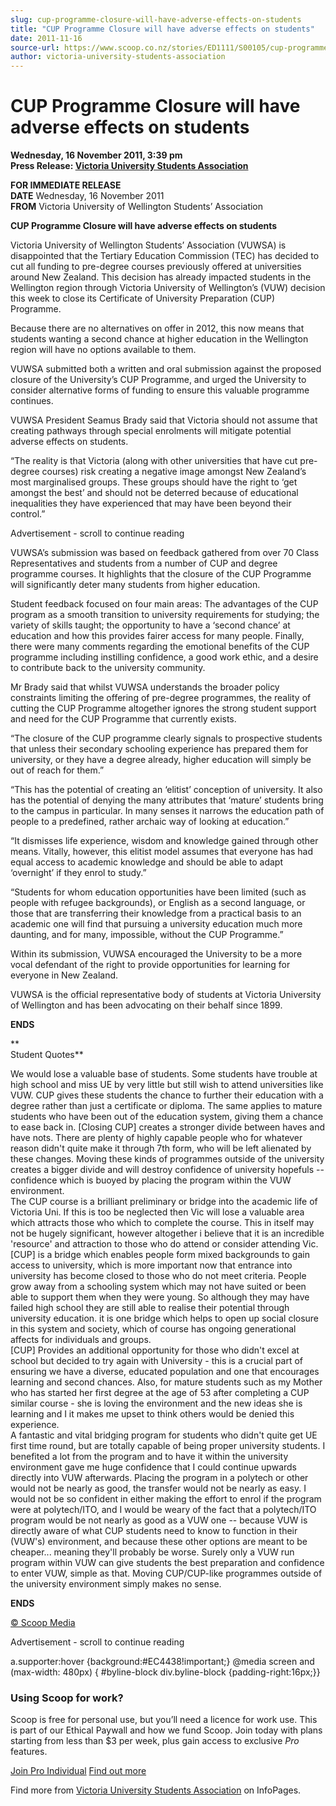 ```yaml
---
slug: cup-programme-closure-will-have-adverse-effects-on-students
title: "CUP Programme Closure will have adverse effects on students"
date: 2011-11-16
source-url: https://www.scoop.co.nz/stories/ED1111/S00105/cup-programme-closure-will-have-adverse-effects-on-students.htm
author: victoria-university-students-association
---
```

CUP Programme Closure will have adverse effects on students
===========================================================

**Wednesday, 16 November 2011, 3:39 pm**  
**Press Release: [Victoria University Students Association](https://info.scoop.co.nz/Victoria_University_Students_Association)**

**FOR IMMEDIATE RELEASE**  
**DATE** Wednesday, 16 November 2011  
**FROM** Victoria University of Wellington Students’ Association

**CUP Programme Closure will have adverse effects on students**

Victoria University of Wellington Students’ Association (VUWSA) is disappointed that the Tertiary Education Commission (TEC) has decided to cut all funding to pre-degree courses previously offered at universities around New Zealand. This decision has already impacted students in the Wellington region through Victoria University of Wellington’s (VUW) decision this week to close its Certificate of University Preparation (CUP) Programme.

Because there are no alternatives on offer in 2012, this now means that students wanting a second chance at higher education in the Wellington region will have no options available to them.

VUWSA submitted both a written and oral submission against the proposed closure of the University’s CUP Programme, and urged the University to consider alternative forms of funding to ensure this valuable programme continues.

VUWSA President Seamus Brady said that Victoria should not assume that creating pathways through special enrolments will mitigate potential adverse effects on students.

“The reality is that Victoria (along with other universities that have cut pre-degree courses) risk creating a negative image amongst New Zealand’s most marginalised groups. These groups should have the right to ‘get amongst the best’ and should not be deterred because of educational inequalities they have experienced that may have been beyond their control.”

Advertisement - scroll to continue reading





VUWSA’s submission was based on feedback gathered from over 70 Class Representatives and students from a number of CUP and degree programme courses. It highlights that the closure of the CUP Programme will significantly deter many students from higher education.

Student feedback focused on four main areas: The advantages of the CUP program as a smooth transition to university requirements for studying; the variety of skills taught; the opportunity to have a ‘second chance’ at education and how this provides fairer access for many people. Finally, there were many comments regarding the emotional benefits of the CUP programme including instilling confidence, a good work ethic, and a desire to contribute back to the university community.

Mr Brady said that whilst VUWSA understands the broader policy constraints limiting the offering of pre-degree programmes, the reality of cutting the CUP Programme altogether ignores the strong student support and need for the CUP Programme that currently exists.

“The closure of the CUP programme clearly signals to prospective students that unless their secondary schooling experience has prepared them for university, or they have a degree already, higher education will simply be out of reach for them.”

“This has the potential of creating an ‘elitist’ conception of university. It also has the potential of denying the many attributes that ‘mature’ students bring to the campus in particular. In many senses it narrows the education path of people to a predefined, rather archaic way of looking at education.”

“It dismisses life experience, wisdom and knowledge gained through other means. Vitally, however, this elitist model assumes that everyone has had equal access to academic knowledge and should be able to adapt ‘overnight’ if they enrol to study.”

“Students for whom education opportunities have been limited (such as people with refugee backgrounds), or English as a second language, or those that are transferring their knowledge from a practical basis to an academic one will find that pursuing a university education much more daunting, and for many, impossible, without the CUP Programme.”

Within its submission, VUWSA encouraged the University to be a more vocal defendant of the right to provide opportunities for learning for everyone in New Zealand.

VUWSA is the official representative body of students at Victoria University of Wellington and has been advocating on their behalf since 1899.

**ENDS**

**  
Student Quotes**

We would lose a valuable base of students. Some students have trouble at high school and miss UE by very little but still wish to attend universities like VUW. CUP gives these students the chance to further their education with a degree rather than just a certificate or diploma. The same applies to mature students who have been out of the education system, giving them a chance to ease back in. \[Closing CUP\] creates a stronger divide between haves and have nots. There are plenty of highly capable people who for whatever reason didn't quite make it through 7th form, who will be left alienated by these changes. Moving these kinds of programmes outside of the university creates a bigger divide and will destroy confidence of university hopefuls -- confidence which is buoyed by placing the program within the VUW environment.  
The CUP course is a brilliant preliminary or bridge into the academic life of Victoria Uni. If this is too be neglected then Vic will lose a valuable area which attracts those who which to complete the course. This in itself may not be hugely significant, however altogether i believe that it is an incredible 'resource' and attraction to those who do attend or consider attending Vic. \[CUP\] is a bridge which enables people form mixed backgrounds to gain access to university, which is more important now that entrance into university has become closed to those who do not meet criteria. People grow away from a schooling system which may not have suited or been able to support them when they were young. So although they may have failed high school they are still able to realise their potential through university education. it is one bridge which helps to open up social closure in this system and society, which of course has ongoing generational affects for individuals and groups.  
\[CUP\] Provides an additional opportunity for those who didn't excel at school but decided to try again with University - this is a crucial part of ensuring we have a diverse, educated population and one that encourages learning and second chances. Also, for mature students such as my Mother who has started her first degree at the age of 53 after completing a CUP similar course - she is loving the environment and the new ideas she is learning and I it makes me upset to think others would be denied this experience.  
A fantastic and vital bridging program for students who didn't quite get UE first time round, but are totally capable of being proper university students. I benefited a lot from the program and to have it within the university environment gave me huge confidence that I could continue upwards directly into VUW afterwards. Placing the program in a polytech or other would not be nearly as good, the transfer would not be nearly as easy. I would not be so confident in either making the effort to enrol if the program were at polytech/ITO, and I would be weary of the fact that a polytech/ITO program would be not nearly as good as a VUW one -- because VUW is directly aware of what CUP students need to know to function in their (VUW's) environment, and because these other options are meant to be cheaper... meaning they'll probably be worse. Surely only a VUW run program within VUW can give students the best preparation and confidence to enter VUW, simple as that. Moving CUP/CUP-like programmes outside of the university environment simply makes no sense.

  
**ENDS**

  

[© Scoop Media](http://www.scoop.co.nz/about/terms.html)  

Advertisement - scroll to continue reading



a.supporter:hover {background:#EC4438!important;} @media screen and (max-width: 480px) { #byline-block div.byline-block {padding-right:16px;}}

### Using Scoop for work?

Scoop is free for personal use, but you’ll need a licence for work use. This is part of our Ethical Paywall and how we fund Scoop. Join today with plans starting from less than $3 per week, plus gain access to exclusive _Pro_ features.  
  
[Join Pro Individual](https://pro.scoop.co.nz/Individual/?from=ProIn24) [Find out more](https://pro.scoop.co.nz/using-scoop-for-work/?from=ProIn24)

Find more from [Victoria University Students Association](https://info.scoop.co.nz/Victoria_University_Students_Association) on InfoPages.